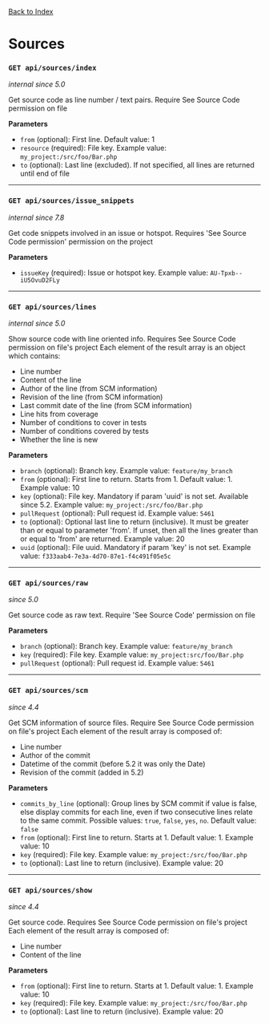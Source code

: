 [Back to Index](index.md)

# Sources

### `GET api/sources/index`
*internal since 5.0*

Get source code as line number / text pairs. Require See Source Code permission on file

**Parameters**
- `from` (optional): First line. Default value: 1
- `resource` (required): File key. Example value: `my_project:/src/foo/Bar.php`
- `to` (optional): Last line (excluded). If not specified, all lines are returned until end of file

---

### `GET api/sources/issue_snippets`
*internal since 7.8*

Get code snippets involved in an issue or hotspot. Requires 'See Source Code permission' permission on the project

**Parameters**
- `issueKey` (required): Issue or hotspot key. Example value: `AU-Tpxb--iU5OvuD2FLy`

---

### `GET api/sources/lines`
*internal since 5.0*

Show source code with line oriented info. Requires See Source Code permission on file's project
Each element of the result array is an object which contains:
- Line number
- Content of the line
- Author of the line (from SCM information)
- Revision of the line (from SCM information)
- Last commit date of the line (from SCM information)
- Line hits from coverage
- Number of conditions to cover in tests
- Number of conditions covered by tests
- Whether the line is new

**Parameters**
- `branch` (optional): Branch key. Example value: `feature/my_branch`
- `from` (optional): First line to return. Starts from 1. Default value: 1. Example value: 10
- `key` (optional): File key. Mandatory if param 'uuid' is not set. Available since 5.2. Example value: `my_project:/src/foo/Bar.php`
- `pullRequest` (optional): Pull request id. Example value: `5461`
- `to` (optional): Optional last line to return (inclusive). It must be greater than or equal to parameter 'from'. If unset, then all the lines greater than or equal to 'from' are returned. Example value: 20
- `uuid` (optional): File uuid. Mandatory if param 'key' is not set. Example value: `f333aab4-7e3a-4d70-87e1-f4c491f05e5c`

---

### `GET api/sources/raw`
*since 5.0*

Get source code as raw text. Require 'See Source Code' permission on file

**Parameters**
- `branch` (optional): Branch key. Example value: `feature/my_branch`
- `key` (required): File key. Example value: `my_project:src/foo/Bar.php`
- `pullRequest` (optional): Pull request id. Example value: `5461`

---

### `GET api/sources/scm`
*since 4.4*

Get SCM information of source files. Require See Source Code permission on file's project
Each element of the result array is composed of:
- Line number
- Author of the commit
- Datetime of the commit (before 5.2 it was only the Date)
- Revision of the commit (added in 5.2)

**Parameters**
- `commits_by_line` (optional): Group lines by SCM commit if value is false, else display commits for each line, even if two consecutive lines relate to the same commit. Possible values: `true`, `false`, `yes`, `no`. Default value: `false`
- `from` (optional): First line to return. Starts at 1. Default value: 1. Example value: 10
- `key` (required): File key. Example value: `my_project:/src/foo/Bar.php`
- `to` (optional): Last line to return (inclusive). Example value: 20

---

### `GET api/sources/show`
*since 4.4*

Get source code. Requires See Source Code permission on file's project
Each element of the result array is composed of:
- Line number
- Content of the line

**Parameters**
- `from` (optional): First line to return. Starts at 1. Default value: 1. Example value: 10
- `key` (required): File key. Example value: `my_project:/src/foo/Bar.php`
- `to` (optional): Last line to return (inclusive). Example value: 20
